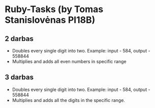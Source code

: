 # Ruby-Tasks (by Tomas Stanislovėnas PI18B)


## 2 darbas
- Doubles every single digit into two. Example: input - 584, output - 558844
- Multiplies and adds all even numbers in specific range

## 3 darbas
- Doubles every single digit into two. Example: input - 584, output - 558844
- Multiplies and adds all the digits in the specific range.
